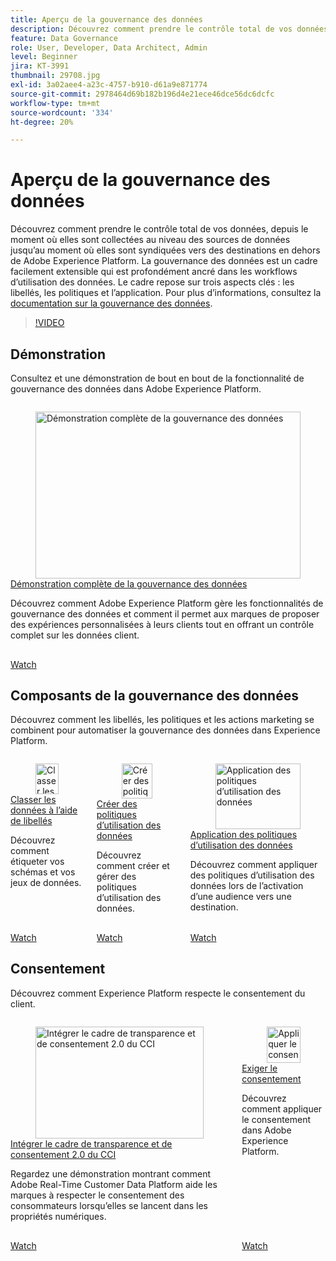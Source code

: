 ```yaml
---
title: Aperçu de la gouvernance des données
description: Découvrez comment prendre le contrôle total de vos données, depuis le moment où elles sont collectées au niveau des sources de données jusqu’au moment où elles sont syndiquées vers des destinations en dehors de Adobe Experience Platform.
feature: Data Governance
role: User, Developer, Data Architect, Admin
level: Beginner
jira: KT-3991
thumbnail: 29708.jpg
exl-id: 3a02aee4-a23c-4757-b910-d61a9e871774
source-git-commit: 2978464d69b182b196d4e21ece46dce56dc6dcfc
workflow-type: tm+mt
source-wordcount: '334'
ht-degree: 20%

---
```


# Aperçu de la gouvernance des données

Découvrez comment prendre le contrôle total de vos données, depuis le moment où elles sont collectées au niveau des sources de données jusqu’au moment où elles sont syndiquées vers des destinations en dehors de Adobe Experience Platform. La gouvernance des données est un cadre facilement extensible qui est profondément ancré dans les workflows d’utilisation des données. Le cadre repose sur trois aspects clés : les libellés, les politiques et l’application. Pour plus d’informations, consultez la [documentation sur la gouvernance des données](https://experienceleague.adobe.com/docs/experience-platform/data-governance/home.html?lang=fr).

>[!VIDEO](https://video.tv.adobe.com/v/33154?learn=on&enablevpops&captions=fre_fr)

## Démonstration

Consultez et une démonstration de bout en bout de la fonctionnalité de gouvernance des données dans Adobe Experience Platform.

<!-- CARDS
{cta=Watch}
* introduction-to-data-governance.md
-->
<!-- START CARDS HTML - DO NOT MODIFY BY HAND -->
<div class="columns">
    <div class="column is-half-tablet is-half-desktop is-one-third-widescreen" aria-label="Data governance end-to-end demo">
        <div class="card" style="height: 100%; display: flex; flex-direction: column; height: 100%;">
            <div class="card-image">
                <figure class="image x-is-16by9">
                    <a href="introduction-to-data-governance.md" title="Démonstration complète de la gouvernance des données" target="_blank" rel="referrer">
                        <img class="is-bordered-r-small" src="https://video.tv.adobe.com/v/41319?format=jpeg&nocache=1740179989077&captions=fre_fr" alt="Démonstration complète de la gouvernance des données"
                             style="width: 100%; aspect-ratio: 16 / 9; object-fit: cover; overflow: hidden; display: block; margin: auto;">
                    </a>
                </figure>
            </div>
            <div class="card-content is-padded-small" style="display: flex; flex-direction: column; flex-grow: 1; justify-content: space-between;">
                <div class="top-card-content">
                    <p class="headline is-size-6 has-text-weight-bold">
                        <a href="introduction-to-data-governance.md" target="_blank" rel="referrer" title="Démonstration complète de la gouvernance des données">Démonstration complète de la gouvernance des données</a>
                    </p>
                    <p class="is-size-6">Découvrez comment Adobe Experience Platform gère les fonctionnalités de gouvernance des données et comment il permet aux marques de proposer des expériences personnalisées à leurs clients tout en offrant un contrôle complet sur les données client.</p>
                </div>
                <a href="introduction-to-data-governance.md" target="_blank" rel="referrer" class="spectrum-Button spectrum-Button--outline spectrum-Button--primary spectrum-Button--sizeM" style="align-self: flex-start; margin-top: 1rem;">
                    <span class="spectrum-Button-label has-no-wrap has-text-weight-bold">Watch</span>
                </a>
            </div>
        </div>
    </div>
</div>
<!-- END CARDS HTML - DO NOT MODIFY BY HAND -->

## Composants de la gouvernance des données

Découvrez comment les libellés, les politiques et les actions marketing se combinent pour automatiser la gouvernance des données dans Experience Platform.

<!-- CARDS
{cta=Watch}
* classify-data-using-labels.md
* create-data-usage-policies.md{description=Learn how to create and manage data usage policies.}
* enforce-data-usage-policies.md{description=Learn how to enforce data usage policies when activating an audience to a destination.}
-->
<!-- START CARDS HTML - DO NOT MODIFY BY HAND -->
<div class="columns">
    <div class="column is-half-tablet is-half-desktop is-one-third-widescreen" aria-label="Classify data using labels">
        <div class="card" style="height: 100%; display: flex; flex-direction: column; height: 100%;">
            <div class="card-image">
                <figure class="image x-is-16by9">
                    <a href="classify-data-using-labels.md" title="Classer les données à l’aide de libellés" target="_blank" rel="referrer">
                        <img class="is-bordered-r-small" src="https://video.tv.adobe.com/v/3422795?format=jpeg&nocache=1740179989358&captions=fre_fr" alt="Classer les données à l’aide de libellés"
                             style="width: 100%; aspect-ratio: 16 / 9; object-fit: cover; overflow: hidden; display: block; margin: auto;">
                    </a>
                </figure>
            </div>
            <div class="card-content is-padded-small" style="display: flex; flex-direction: column; flex-grow: 1; justify-content: space-between;">
                <div class="top-card-content">
                    <p class="headline is-size-6 has-text-weight-bold">
                        <a href="classify-data-using-labels.md" target="_blank" rel="referrer" title="Classer les données à l’aide de libellés">Classer les données à l’aide de libellés</a>
                    </p>
                    <p class="is-size-6">Découvrez comment étiqueter vos schémas et vos jeux de données.</p>
                </div>
                <a href="classify-data-using-labels.md" target="_blank" rel="referrer" class="spectrum-Button spectrum-Button--outline spectrum-Button--primary spectrum-Button--sizeM" style="align-self: flex-start; margin-top: 1rem;">
                    <span class="spectrum-Button-label has-no-wrap has-text-weight-bold">Watch</span>
                </a>
            </div>
        </div>
    </div>
    <div class="column is-half-tablet is-half-desktop is-one-third-widescreen" aria-label="Create data usage policies">
        <div class="card" style="height: 100%; display: flex; flex-direction: column; height: 100%;">
            <div class="card-image">
                <figure class="image x-is-16by9">
                    <a href="create-data-usage-policies.md" title="Créer des politiques d’utilisation des données" target="_blank" rel="referrer">
                        <img class="is-bordered-r-small" src="https://video.tv.adobe.com/v/37130?format=jpeg&nocache=1740179989347&captions=fre_fr" alt="Créer des politiques d’utilisation des données"
                             style="width: 100%; aspect-ratio: 16 / 9; object-fit: cover; overflow: hidden; display: block; margin: auto;">
                    </a>
                </figure>
            </div>
            <div class="card-content is-padded-small" style="display: flex; flex-direction: column; flex-grow: 1; justify-content: space-between;">
                <div class="top-card-content">
                    <p class="headline is-size-6 has-text-weight-bold">
                        <a href="create-data-usage-policies.md" target="_blank" rel="referrer" title="Créer des politiques d’utilisation des données">Créer des politiques d’utilisation des données</a>
                    </p>
                    <p class="is-size-6">Découvrez comment créer et gérer des politiques d’utilisation des données.</p>
                </div>
                <a href="create-data-usage-policies.md" target="_blank" rel="referrer" class="spectrum-Button spectrum-Button--outline spectrum-Button--primary spectrum-Button--sizeM" style="align-self: flex-start; margin-top: 1rem;">
                    <span class="spectrum-Button-label has-no-wrap has-text-weight-bold">Watch</span>
                </a>
            </div>
        </div>
    </div>
    <div class="column is-half-tablet is-half-desktop is-one-third-widescreen" aria-label="Enforce data usage policies">
        <div class="card" style="height: 100%; display: flex; flex-direction: column; height: 100%;">
            <div class="card-image">
                <figure class="image x-is-16by9">
                    <a href="enforce-data-usage-policies.md" title="Application des politiques d’utilisation des données" target="_blank" rel="referrer">
                        <img class="is-bordered-r-small" src="https://video.tv.adobe.com/v/33631?format=jpeg&nocache=1740179989334" alt="Application des politiques d’utilisation des données"
                             style="width: 100%; aspect-ratio: 16 / 9; object-fit: cover; overflow: hidden; display: block; margin: auto;">
                    </a>
                </figure>
            </div>
            <div class="card-content is-padded-small" style="display: flex; flex-direction: column; flex-grow: 1; justify-content: space-between;">
                <div class="top-card-content">
                    <p class="headline is-size-6 has-text-weight-bold">
                        <a href="enforce-data-usage-policies.md" target="_blank" rel="referrer" title="Application des politiques d’utilisation des données">Application des politiques d’utilisation des données</a>
                    </p>
                    <p class="is-size-6">Découvrez comment appliquer des politiques d’utilisation des données lors de l’activation d’une audience vers une destination.</p>
                </div>
                <a href="enforce-data-usage-policies.md" target="_blank" rel="referrer" class="spectrum-Button spectrum-Button--outline spectrum-Button--primary spectrum-Button--sizeM" style="align-self: flex-start; margin-top: 1rem;">
                    <span class="spectrum-Button-label has-no-wrap has-text-weight-bold">Watch</span>
                </a>
            </div>
        </div>
    </div>
</div>
<!-- END CARDS HTML - DO NOT MODIFY BY HAND -->

## Consentement

Découvrez comment Experience Platform respecte le consentement du client.

<!-- CARDS
{cta=Watch}
* integrate-with-iab-transparency-and-consent-framework-2.md{title=Integrate IAB's Transparency and Consent Framework 2.0}{description=See a demo of how Adobe's Real-Time Customer Data Platform helps brands honor consumers' consent as they engage on digital properties.}
* enforce-consent.md{description=Learn how to enforce consent in Adobe Experience Platform.}
-->
<!-- START CARDS HTML - DO NOT MODIFY BY HAND -->
<div class="columns">
    <div class="column is-half-tablet is-half-desktop is-one-third-widescreen" aria-label="Integrate IAB's Transparency and Consent Framework 2.0">
        <div class="card" style="height: 100%; display: flex; flex-direction: column; height: 100%;">
            <div class="card-image">
                <figure class="image x-is-16by9">
                    <a href="integrate-with-iab-transparency-and-consent-framework-2.md" title="Intégrer le cadre de transparence et de consentement 2.0 du CCI" target="_blank" rel="referrer">
                        <img class="is-bordered-r-small" src="https://video.tv.adobe.com/v/326476?format=jpeg&nocache=1740179989597&captions=fre_fr" alt="Intégrer le cadre de transparence et de consentement 2.0 du CCI"
                             style="width: 100%; aspect-ratio: 16 / 9; object-fit: cover; overflow: hidden; display: block; margin: auto;">
                    </a>
                </figure>
            </div>
            <div class="card-content is-padded-small" style="display: flex; flex-direction: column; flex-grow: 1; justify-content: space-between;">
                <div class="top-card-content">
                    <p class="headline is-size-6 has-text-weight-bold">
                        <a href="integrate-with-iab-transparency-and-consent-framework-2.md" target="_blank" rel="referrer" title="Intégrer le cadre de transparence et de consentement 2.0 du CCI">Intégrer le cadre de transparence et de consentement 2.0 du CCI</a>
                    </p>
                    <p class="is-size-6">Regardez une démonstration montrant comment Adobe Real-Time Customer Data Platform aide les marques à respecter le consentement des consommateurs lorsqu’elles se lancent dans les propriétés numériques.</p>
                </div>
                <a href="integrate-with-iab-transparency-and-consent-framework-2.md" target="_blank" rel="referrer" class="spectrum-Button spectrum-Button--outline spectrum-Button--primary spectrum-Button--sizeM" style="align-self: flex-start; margin-top: 1rem;">
                    <span class="spectrum-Button-label has-no-wrap has-text-weight-bold">Watch</span>
                </a>
            </div>
        </div>
    </div>
    <div class="column is-half-tablet is-half-desktop is-one-third-widescreen" aria-label="Enforce consent">
        <div class="card" style="height: 100%; display: flex; flex-direction: column; height: 100%;">
            <div class="card-image">
                <figure class="image x-is-16by9">
                    <a href="enforce-consent.md" title="Appliquer le consentement" target="_blank" rel="referrer">
                        <img class="is-bordered-r-small" src="https://video.tv.adobe.com/v/3412099?format=jpeg&nocache=1740179989584&captions=fre_fr" alt="Appliquer le consentement"
                             style="width: 100%; aspect-ratio: 16 / 9; object-fit: cover; overflow: hidden; display: block; margin: auto;">
                    </a>
                </figure>
            </div>
            <div class="card-content is-padded-small" style="display: flex; flex-direction: column; flex-grow: 1; justify-content: space-between;">
                <div class="top-card-content">
                    <p class="headline is-size-6 has-text-weight-bold">
                        <a href="enforce-consent.md" target="_blank" rel="referrer" title="Appliquer le consentement">Exiger le consentement</a>
                    </p>
                    <p class="is-size-6">Découvrez comment appliquer le consentement dans Adobe Experience Platform.</p>
                </div>
                <a href="enforce-consent.md" target="_blank" rel="referrer" class="spectrum-Button spectrum-Button--outline spectrum-Button--primary spectrum-Button--sizeM" style="align-self: flex-start; margin-top: 1rem;">
                    <span class="spectrum-Button-label has-no-wrap has-text-weight-bold">Watch</span>
                </a>
            </div>
        </div>
    </div>
</div>
<!-- END CARDS HTML - DO NOT MODIFY BY HAND -->

